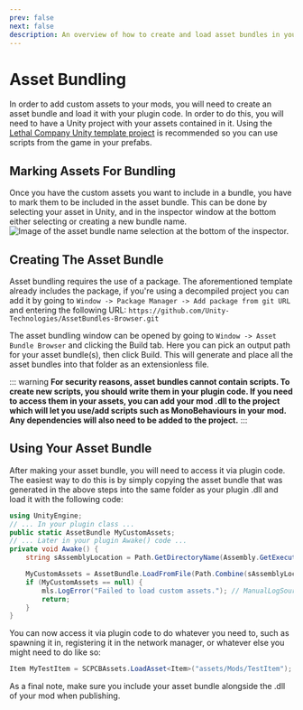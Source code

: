```yaml
---
prev: false
next: false
description: An overview of how to create and load asset bundles in your plugin.
---
```


# Asset Bundling
In order to add custom assets to your mods, you will need to create an asset bundle and load it with your plugin code. In order to do this, you will need to have a Unity project with your assets contained in it. Using the [Lethal Company Unity template project](https://github.com/EvaisaDev/LethalCompanyUnityTemplate/tree/main#readme) is recommended so you can use scripts from the game in your prefabs.

## Marking Assets For Bundling
Once you have the custom assets you want to include in a bundle, you have to mark them to be included in the asset bundle. This can be done by selecting your asset in Unity, and in the inspector window at the bottom either selecting or creating a new bundle name.
![Image of the asset bundle name selection at the bottom of the inspector.](/images/asset-bundling/AssetBundleMark.png)

## Creating The Asset Bundle
Asset bundling requires the use of a package. The aforementioned template already includes the package, if you're using a decompiled project you can add it by going to `Window -> Package Manager -> Add package from git URL` and entering the following URL: `https://github.com/Unity-Technologies/AssetBundles-Browser.git`

The asset bundling window can be opened by going to `Window -> Asset Bundle Browser` and clicking the Build tab. Here you can pick an output path for your asset bundle(s), then click Build. This will generate and place all the asset bundles into that folder as an extensionless file.

::: warning
**For security reasons, asset bundles cannot contain scripts. To create new scripts, you should write them in your plugin code. If you need to access them in your assets, you can add your mod .dll to the project which will let you use/add scripts such as MonoBehaviours in your mod. Any dependencies will also need to be added to the project.**
:::

## Using Your Asset Bundle
After making your asset bundle, you will need to access it via plugin code. The easiest way to do this is by simply copying the asset bundle that was generated in the above steps into the same folder as your plugin .dll and load it with the following code:
```cs
using UnityEngine;
// ... In your plugin class ...
public static AssetBundle MyCustomAssets;
// ... Later in your plugin Awake() code ...
private void Awake() {
    string sAssemblyLocation = Path.GetDirectoryName(Assembly.GetExecutingAssembly().Location);

    MyCustomAssets = AssetBundle.LoadFromFile(Path.Combine(sAssemblyLocation, "mymodbundle"));
    if (MyCustomAssets == null) {
        mls.LogError("Failed to load custom assets."); // ManualLogSource for your plugin
        return;
    }
}
```

You can now access it via plugin code to do whatever you need to, such as spawning it in, registering it in the network manager, or whatever else you might need to do like so:
```cs
Item MyTestItem = SCPCBAssets.LoadAsset<Item>("assets/Mods/TestItem");
```
As a final note, make sure you include your asset bundle alongside the .dll of your mod when publishing.